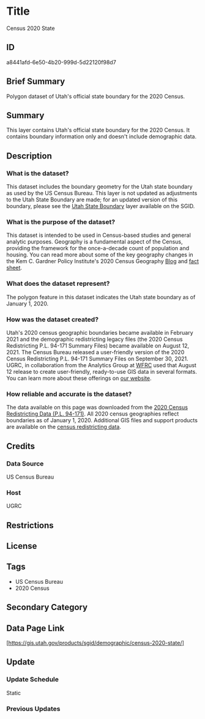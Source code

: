 # Title

Census 2020 State

## ID

a8441afd-6e50-4b20-999d-5d22120f98d7

## Brief Summary

Polygon dataset of Utah's official state boundary for the 2020 Census.

## Summary

This layer contains Utah's official state boundary for the 2020 Census. It contains boundary information only and doesn't include demographic data.

## Description

### What is the dataset?

This dataset includes the boundary geometry for the Utah state boundary as used by the US Census Bureau. This layer is not updated as adjustments to the Utah State Boundary are made; for an updated version of this boundary, please see the [Utah State Boundary](https://gis.utah.gov/products/sgid/boundaries/utah-state/) layer available on the SGID.

### What is the purpose of the dataset?

This dataset is intended to be used in Census-based studies and general analytic purposes. Geography is a fundamental aspect of the Census, providing the framework for the once-a-decade count of population and housing. You can read more about some of the key geography changes in the Kem C. Gardner Policy Institute's 2020 Census Geography [Blog](https://gardner.utah.edu/blog/blog-whats-new-in-utahs-census-2020-geography/) and [fact sheet](https://d36oiwf74r1rap.cloudfront.net/wp-content/uploads/Geog-FS-Mar2021.pdf).

### What does the dataset represent?

The polygon feature in this dataset indicates the Utah state boundary as of January 1, 2020.

### How was the dataset created?

Utah's 2020 census geographic boundaries became available in February 2021 and the demographic redistricting legacy files (the 2020 Census Redistricting P.L. 94-171 Summary Files) became available on August 12, 2021. The Census Bureau released a user-friendly version of the 2020 Census Redistricting P.L. 94-171 Summary Files on September 30, 2021. UGRC, in collaboration from the Analytics Group at [WFRC](https://wfrc.org/) used that August 12 release to create user-friendly, ready-to-use GIS data in several formats. You can learn more about these offerings on [our website](https://gis.utah.gov/blog/2021-08-31-census-2020-redistricting-data/).

### How reliable and accurate is the dataset?

The data available on this page was downloaded from the [2020 Census Redistricting Data (P.L. 94-171)](https://www.census.gov/programs-surveys/decennial-census/about/rdo/summary-files.html#P2). All 2020 census geographies reflect boundaries as of January 1, 2020. Additional GIS files and support products are available on the [census redistricting data](https://www.census.gov/programs-surveys/decennial-census/about/rdo/summary-files.html#P2).

## Credits

### Data Source

US Census Bureau

### Host

UGRC

## Restrictions

## License

## Tags

- US Census Bureau
- 2020 Census

## Secondary Category

## Data Page Link

[https://gis.utah.gov/products/sgid/demographic/census-2020-state/]

## Update

### Update Schedule

Static

### Previous Updates
